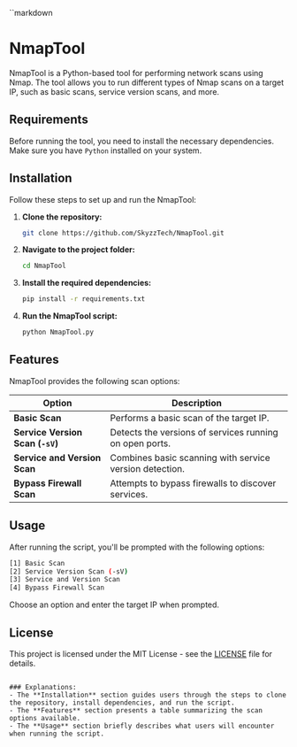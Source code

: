 ``markdown
# NmapTool

NmapTool is a Python-based tool for performing network scans using Nmap. The tool allows you to run different types of Nmap scans on a target IP, such as basic scans, service version scans, and more.

## Requirements

Before running the tool, you need to install the necessary dependencies. Make sure you have `Python` installed on your system.

## Installation

Follow these steps to set up and run the NmapTool:

1. **Clone the repository:**

   ```bash
   git clone https://github.com/SkyzzTech/NmapTool.git
   ```

2. **Navigate to the project folder:**

   ```bash
   cd NmapTool
   ```

3. **Install the required dependencies:**

   ```bash
   pip install -r requirements.txt
   ```

4. **Run the NmapTool script:**

   ```bash
   python NmapTool.py
   ```

## Features

NmapTool provides the following scan options:

| Option | Description |
|--------|-------------|
| **Basic Scan** | Performs a basic scan of the target IP. |
| **Service Version Scan (`-sV`)** | Detects the versions of services running on open ports. |
| **Service and Version Scan** | Combines basic scanning with service version detection. |
| **Bypass Firewall Scan** | Attempts to bypass firewalls to discover services. |

## Usage

After running the script, you'll be prompted with the following options:

```bash
[1] Basic Scan
[2] Service Version Scan (-sV)
[3] Service and Version Scan
[4] Bypass Firewall Scan
```

Choose an option and enter the target IP when prompted.

## License

This project is licensed under the MIT License - see the [LICENSE](LICENSE) file for details.
```

### Explanations:
- The **Installation** section guides users through the steps to clone the repository, install dependencies, and run the script.
- The **Features** section presents a table summarizing the scan options available.
- The **Usage** section briefly describes what users will encounter when running the script.
